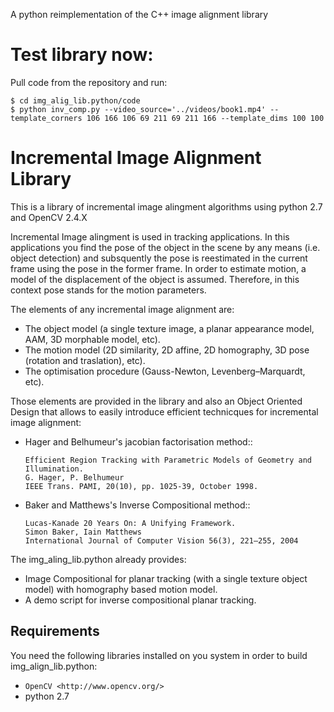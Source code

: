 A python reimplementation of the C++ image alignment library

Test library now:
=================

Pull code from the repository and run:

    $ cd img_alig_lib.python/code
    $ python inv_comp.py --video_source='../videos/book1.mp4' --template_corners 106 166 106 69 211 69 211 166 --template_dims 100 100


Incremental Image Alignment Library
===================================

This is a library of incremental image alingment algorithms using python 2.7 and OpenCV 2.4.X

Incremental Image alingment is used in tracking applications. In this applications you find the
pose of the object in the scene by any means (i.e. object detection) and subsquently the pose
is reestimated in the current frame using the pose in the former frame. In order to
estimate motion, a model of the displacement of the object is assumed. Therefore, in this context
pose stands for the motion parameters.

The elements of any incremental image alignment are:

  * The object model (a single texture image, a planar appearance model, AAM, 3D morphable model, etc).
  * The motion model (2D similarity, 2D affine, 2D homography, 3D pose (rotation and traslation), etc).
  * The optimisation procedure (Gauss-Newton, Levenberg–Marquardt, etc).

Those elements are provided in the library and also an Object Oriented Design that allows to easily introduce
efficient technicques for incremental image alignment:

  * Hager and Belhumeur's jacobian factorisation method::
      
        Efficient Region Tracking with Parametric Models of Geometry and Illumination.
        G. Hager, P. Belhumeur
        IEEE Trans. PAMI, 20(10), pp. 1025-39, October 1998.

  * Baker and Matthews's Inverse Compositional method::
      
        Lucas-Kanade 20 Years On: A Unifying Framework.
        Simon Baker, Iain Matthews
        International Journal of Computer Vision 56(3), 221–255, 2004

The img_aling_lib.python already provides:

  * Image Compositional for planar tracking (with a single texture object model) with
    homography based motion model.
  * A demo script for inverse compositional planar tracking.

Requirements
------------

You need the following libraries installed on you system in order to
build img_align_lib.python:

* `OpenCV <http://www.opencv.org/>`
* python 2.7

